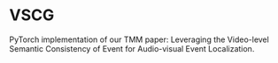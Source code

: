 # VSCG
PyTorch implementation of our TMM paper:  Leveraging the Video-level Semantic Consistency of Event for Audio-visual Event Localization.
